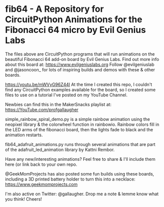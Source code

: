 # fib64 - A Repository for CircuitPython Animations for the Fibonacci 64 micro by Evil Genius Labs

The files above are CircuitPython programs that will run animations on the beautiful Fibonacci 64 add-on board by Evil Genius Labs. Find out more info about this board at:
https://www.evilgeniuslabs.org
Follow @evilgeniuslab and @jasoncoon_ for lots of inspiring builds and demos with these & other boards.

https://youtu.be/mWVyG96Z44I
At the time I created this repo, I couldn't find any CircuitPython examples available for the board, so I created some files to use on a tutorial I've posted on my YouTube Channel.

Newbies can find this in the MakerSnacks playlist at:
https://YouTube.com/profgallaugher

simple_rainbow_spiral_demo.py is a simple rainbow animation using the neopixel library & the colorwheel function in rainbowio. Rainbow colors fill in the LED arms of the fibonacci board, then the lights fade to black and the animation restarts.

fib64_adafruit_animations.py runs through several animations that are part of the adafruit_led_animation library by Kattni Rembor.

Have any new/interesting animations? Feel free to share & I'll include them here (or link back to your own repo.

@GeekMomProjects has also posted some fun builds using these boards, including a 3D printed battery holder to turn this into a necklace: 
https://www.geekmomprojects.com

I'm also active on Twitter: @gallaugher. Drop me a note & lemme know what you think!
Cheers!
